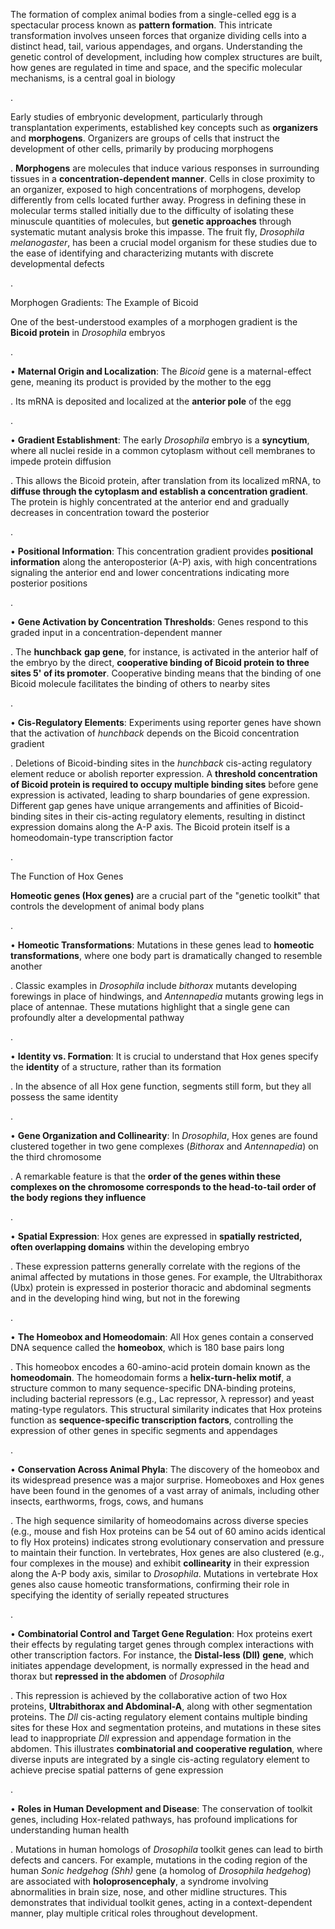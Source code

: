 The formation of complex animal bodies from a single-celled egg is a spectacular process known as **pattern formation**. This intricate transformation involves unseen forces that organize dividing cells into a distinct head, tail, various appendages, and organs. Understanding the genetic control of development, including how complex structures are built, how genes are regulated in time and space, and the specific molecular mechanisms, is a central goal in biology

.

Early studies of embryonic development, particularly through transplantation experiments, established key concepts such as **organizers** and **morphogens**. Organizers are groups of cells that instruct the development of other cells, primarily by producing morphogens

. **Morphogens** are molecules that induce various responses in surrounding tissues in a **concentration-dependent manner**. Cells in close proximity to an organizer, exposed to high concentrations of morphogens, develop differently from cells located further away. Progress in defining these in molecular terms stalled initially due to the difficulty of isolating these minuscule quantities of molecules, but **genetic approaches** through systematic mutant analysis broke this impasse. The fruit fly, _Drosophila melanogaster_, has been a crucial model organism for these studies due to the ease of identifying and characterizing mutants with discrete developmental defects

.

Morphogen Gradients: The Example of Bicoid

One of the best-understood examples of a morphogen gradient is the **Bicoid protein** in _Drosophila_ embryos

.

• **Maternal Origin and Localization**: The _Bicoid_ gene is a maternal-effect gene, meaning its product is provided by the mother to the egg

. Its mRNA is deposited and localized at the **anterior pole** of the egg

.

• **Gradient Establishment**: The early _Drosophila_ embryo is a **syncytium**, where all nuclei reside in a common cytoplasm without cell membranes to impede protein diffusion

. This allows the Bicoid protein, after translation from its localized mRNA, to **diffuse through the cytoplasm and establish a concentration gradient**. The protein is highly concentrated at the anterior end and gradually decreases in concentration toward the posterior

.

• **Positional Information**: This concentration gradient provides **positional information** along the anteroposterior (A-P) axis, with high concentrations signaling the anterior end and lower concentrations indicating more posterior positions

.

• **Gene Activation by Concentration Thresholds**: Genes respond to this graded input in a concentration-dependent manner

. The **hunchback** **gap gene**, for instance, is activated in the anterior half of the embryo by the direct, **cooperative binding of Bicoid protein to three sites 5' of its promoter**. Cooperative binding means that the binding of one Bicoid molecule facilitates the binding of others to nearby sites

.

• **Cis-Regulatory Elements**: Experiments using reporter genes have shown that the activation of _hunchback_ depends on the Bicoid concentration gradient

. Deletions of Bicoid-binding sites in the _hunchback_ cis-acting regulatory element reduce or abolish reporter expression. A **threshold concentration of Bicoid protein is required to occupy multiple binding sites** before gene expression is activated, leading to sharp boundaries of gene expression. Different gap genes have unique arrangements and affinities of Bicoid-binding sites in their cis-acting regulatory elements, resulting in distinct expression domains along the A-P axis. The Bicoid protein itself is a homeodomain-type transcription factor

.

The Function of Hox Genes

**Homeotic genes (Hox genes)** are a crucial part of the "genetic toolkit" that controls the development of animal body plans

.

• **Homeotic Transformations**: Mutations in these genes lead to **homeotic transformations**, where one body part is dramatically changed to resemble another

. Classic examples in _Drosophila_ include _bithorax_ mutants developing forewings in place of hindwings, and _Antennapedia_ mutants growing legs in place of antennae. These mutations highlight that a single gene can profoundly alter a developmental pathway

.

• **Identity vs. Formation**: It is crucial to understand that Hox genes specify the **identity** of a structure, rather than its formation

. In the absence of all Hox gene function, segments still form, but they all possess the same identity

.

• **Gene Organization and Collinearity**: In _Drosophila_, Hox genes are found clustered together in two gene complexes (_Bithorax_ and _Antennapedia_) on the third chromosome

. A remarkable feature is that the **order of the genes within these complexes on the chromosome corresponds to the head-to-tail order of the body regions they influence**

.

• **Spatial Expression**: Hox genes are expressed in **spatially restricted, often overlapping domains** within the developing embryo

. These expression patterns generally correlate with the regions of the animal affected by mutations in those genes. For example, the Ultrabithorax (Ubx) protein is expressed in posterior thoracic and abdominal segments and in the developing hind wing, but not in the forewing

.

• **The Homeobox and Homeodomain**: All Hox genes contain a conserved DNA sequence called the **homeobox**, which is 180 base pairs long

. This homeobox encodes a 60-amino-acid protein domain known as the **homeodomain**. The homeodomain forms a **helix-turn-helix motif**, a structure common to many sequence-specific DNA-binding proteins, including bacterial repressors (e.g., Lac repressor, λ repressor) and yeast mating-type regulators. This structural similarity indicates that Hox proteins function as **sequence-specific transcription factors**, controlling the expression of other genes in specific segments and appendages

.

• **Conservation Across Animal Phyla**: The discovery of the homeobox and its widespread presence was a major surprise. Homeoboxes and Hox genes have been found in the genomes of a vast array of animals, including other insects, earthworms, frogs, cows, and humans

. The high sequence similarity of homeodomains across diverse species (e.g., mouse and fish Hox proteins can be 54 out of 60 amino acids identical to fly Hox proteins) indicates strong evolutionary conservation and pressure to maintain their function. In vertebrates, Hox genes are also clustered (e.g., four complexes in the mouse) and exhibit **collinearity** in their expression along the A-P body axis, similar to _Drosophila_. Mutations in vertebrate Hox genes also cause homeotic transformations, confirming their role in specifying the identity of serially repeated structures

.

• **Combinatorial Control and Target Gene Regulation**: Hox proteins exert their effects by regulating target genes through complex interactions with other transcription factors. For instance, the **Distal-less (Dll)** **gene**, which initiates appendage development, is normally expressed in the head and thorax but **repressed in the abdomen** of _Drosophila_

. This repression is achieved by the collaborative action of two Hox proteins, **Ultrabithorax and Abdominal-A**, along with other segmentation proteins. The _Dll_ cis-acting regulatory element contains multiple binding sites for these Hox and segmentation proteins, and mutations in these sites lead to inappropriate _Dll_ expression and appendage formation in the abdomen. This illustrates **combinatorial and cooperative regulation**, where diverse inputs are integrated by a single cis-acting regulatory element to achieve precise spatial patterns of gene expression

.

• **Roles in Human Development and Disease**: The conservation of toolkit genes, including Hox-related pathways, has profound implications for understanding human health

. Mutations in human homologs of _Drosophila_ toolkit genes can lead to birth defects and cancers. For example, mutations in the coding region of the human _Sonic hedgehog (Shh)_ gene (a homolog of _Drosophila hedgehog_) are associated with **holoprosencephaly**, a syndrome involving abnormalities in brain size, nose, and other midline structures. This demonstrates that individual toolkit genes, acting in a context-dependent manner, play multiple critical roles throughout development.